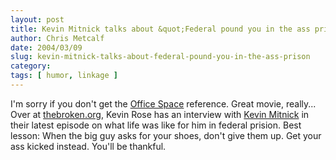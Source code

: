 ```yaml
---
layout: post
title: Kevin Mitnick talks about &quot;Federal pound you in the ass prison&quot;
author: Chris Metcalf
date: 2004/03/09
slug: kevin-mitnick-talks-about-federal-pound-you-in-the-ass-prison
category: 
tags: [ humor, linkage ]
---
```


I'm sorry if you don't get the <a href="http://www.imdb.com/title/tt0151804/">Office Space</a> reference. Great movie, really...
Over at <a href="http://www.thebroken.org">thebroken.org</a>, Kevin Rose has an interview with <a href="http://www.kevinmitnick.com/">Kevin Mitnick</a> in their latest episode on what life was like for him in federal prision.
Best lesson: When the big guy asks for your shoes, don't give them up. Get your ass kicked instead. You'll be thankful.
